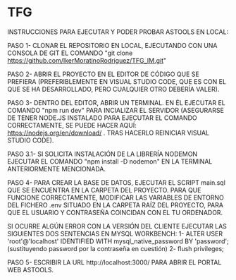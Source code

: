 # TFG

INSTRUCCIONES PARA EJECUTAR Y PODER PROBAR ASTOOLS EN LOCAL:



PASO 1- CLONAR EL REPOSITORIO EN LOCAL, EJECUTANDO CON UNA CONSOLA DE GIT EL COMANDO "git clone https://github.com/IkerMoratinoRodriguez/TFG_IM.git"

PASO 2- ABRIR EL PROYECTO EN EL EDITOR DE CÓDIGO QUE SE PREFIERA (PREFERIBLEMENTE EN VISUAL STUDIO CODE, QUE ES CON EL QUE SE HA DESARROLLADO, PERO CUALQUIER OTRO DEBERÍA VALER).

PASO 3- DENTRO DEL EDITOR, ABRIR UN TERMINAL. EN ÉL EJECUTAR EL COMANDO "npm run dev" PARA INCIALIZAR EL SERVIDOR 
(ASEGURARSE DE TENER NODE.JS INSTALADO PARA EJECUTAR EL COMANDO CORRECTAMENTE, SE PUEDE HACER AQUÍ: https://nodejs.org/en/download/ . TRAS HACERLO REINICIAR VISUAL STUDIO CODE).
 
  PASO 3.1- SI SOLICITA INSTALACIÓN DE LA LIBRERÍA NODEMON EJECUTAR EL COMANDO "npm install -D nodemon" EN LA TERMINAL ANTERIORMENTE MENCIONADA.

PASO 4- PARA CREAR LA BASE DE DATOS, EJECUTAR EL SCRIPT main.sql QUE SE ENCUENTRA EN LA CARPETA DEL PROYECTO.
PARA QUE FUNCIONE CORRECTAMENTE, MODIFICAR LAS VARIABLES DE ENTORNO DEL FICHERO .env SITUADO EN LA CARPETA RAÍZ DEL PROYECTO, PARA QUE EL USUARIO Y CONTRASEÑA COINCIDAN CON EL TU ORDENADOR.
  
  SI OCURRE ALGÚN ERROR CON LA VERSIÓN DEL CLIENTE EJECUTAR LAS SIGUIENTES DOS SENTENCIAS EN MYSQL WORKBENCH:
    1- ALTER USER 'root'@'localhost' IDENTIFIED WITH mysql_native_password BY 'password'; (sustituyendo password por la contraseña en cuestión)
    2- flush privileges;
     

PASO 5- ESCRIBIR LA URL http://localhost:3000/ PARA ABRIR EL PORTAL WEB ASTOOLS.
